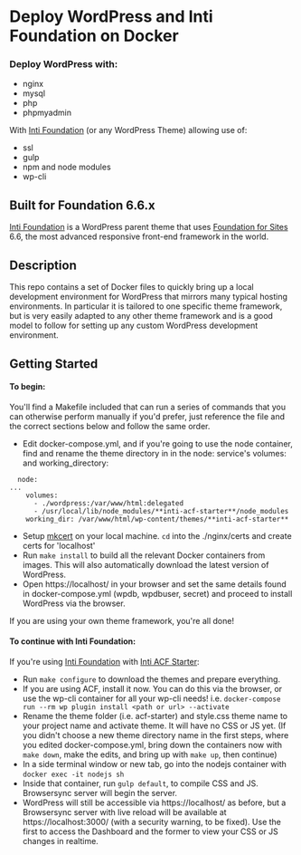 # Deploy WordPress and Inti Foundation on Docker

### Deploy WordPress with:
 * nginx
 * mysql
 * php
 * phpmyadmin

With [Inti Foundation](https://github.com/waqastudios/inti-foundation) (or any WordPress Theme) allowing use of:
 * ssl
 * gulp
 * npm and node modules
 * wp-cli


## Built for Foundation 6.6.x
[Inti Foundation](https://github.com/waqastudios/inti-foundation) is a WordPress parent theme that uses [Foundation for Sites](https://get.foundation/) 6.6, the most advanced responsive front-end framework in the world.


## Description
This repo contains a set of Docker files to quickly bring up a local development environment for WordPress that mirrors many typical hosting environments. In particular it is tailored to one specific theme framework, but is very easily adapted to any other theme framework and is a good model to follow for setting up any custom WordPress development environment.

## Getting Started
#### To begin:
You'll find a Makefile included that can run a series of commands that you can otherwise perform manually if you'd prefer, just reference the file and the correct sections below and follow the same order.

 * Edit docker-compose.yml, and if you're going to use the node container, find and rename the theme directory in in the node: service's volumes: and working_directory:

```
  node:
...
    volumes:
      - ./wordpress:/var/www/html:delegated
      - /usr/local/lib/node_modules/**inti-acf-starter**/node_modules
    working_dir: /var/www/html/wp-content/themes/**inti-acf-starter**
```
 * Setup [mkcert](https://github.com/FiloSottile/mkcert) on your local machine. `cd` into the ./nginx/certs and create certs for 'localhost'
 * Run `make install` to build all the relevant Docker containers from images. This will also automatically download the latest version of WordPress.
 * Open https://localhost/ in your browser and set the same details found in docker-compose.yml (wpdb, wpdbuser, secret) and proceed to install WordPress via the browser.

If you are using your own theme framework, you're all done!

#### To continue with Inti Foundation:
If you're using [Inti Foundation](https://github.com/waqastudios/inti-foundation) with [Inti ACF Starter](https://github.com/waqastudios/inti-acf-starter):

 * Run `make configure` to download the themes and prepare everything.
 * If you are using ACF, install it now. You can do this via the browser, or use the wp-cli container for all your wp-cli needs! i.e. `docker-compose run --rm wp plugin install <path or url> --activate`
 * Rename the theme folder (i.e. acf-starter) and style.css theme name to your project name and activate theme. It will have no CSS or JS yet. (If you didn't choose a new theme directory name in the first steps, where you edited docker-compose.yml, bring down the containers now with `make down`, make the edits, and bring up with `make up`, then continue)
 * In a side terminal window or new tab, go into the nodejs container with `docker exec -it nodejs sh`
 * Inside that container, run `gulp default`, to compile CSS and JS. Browsersync server will begin the server.
 * WordPress will still be accessible via https://localhost/ as before, but a Browsersync server with live reload will be available at https://localhost:3000/ (with a security warning, to be fixed). Use the first to access the Dashboard and the former to view your CSS or JS changes in realtime.
